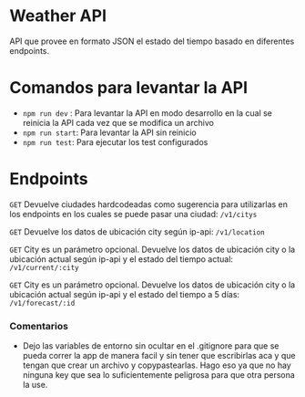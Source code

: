 # Weather API
API que provee en formato JSON el estado del tiempo basado en diferentes endpoints.

# Comandos para levantar la API

* `npm run dev` : Para levantar la API en modo desarrollo en la cual se reinicia la API cada vez que se modifica un archivo
* `npm run start`: Para levantar la API sin reinicio
* `npm run test`: Para ejecutar los test configurados

# Endpoints

`GET` Devuelve ciudades hardcodeadas como sugerencia para utilizarlas en los endpoints en los cuales se puede pasar una ciudad: `/v1/citys` 

`GET` Devuelve los datos de ubicación city según ip-api: `/v1/location` 

`GET` City es un parámetro opcional. Devuelve los datos de ubicación city o la ubicación actual según ip-api y el estado del tiempo actual: `/v1/current/:city` 

`GET` City es un parámetro opcional. Devuelve los datos de ubicación city o la ubicación actual según ip-api y el estado del tiempo a 5 días: `/v1/forecast/:id` 

### Comentarios

* Dejo las variables de entorno sin ocultar en el .gitignore para que se pueda correr la app de manera facil y sin tener que escribirlas aca y que tengan que crear un archivo y copypastearlas. Hago eso ya que no hay ninguna key que sea lo suficientemente peligrosa para que otra persona la use.